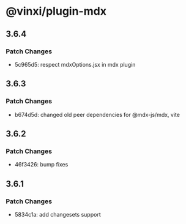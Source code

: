 # @vinxi/plugin-mdx

## 3.6.4

### Patch Changes

- 5c965d5: respect mdxOptions.jsx in mdx plugin

## 3.6.3

### Patch Changes

- b674d5d: changed old peer dependencies for @mdx-js/mdx, vite

## 3.6.2

### Patch Changes

- 46f3426: bump fixes

## 3.6.1

### Patch Changes

- 5834c1a: add changesets support
